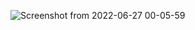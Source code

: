 ![Screenshot from 2022-06-27 00-05-59](https://user-images.githubusercontent.com/83636572/175829112-94aaab54-fd2a-4bab-9f31-6286e33a8e6a.png)
